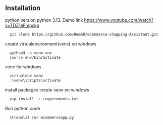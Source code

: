 
## Installation
python version python 3.13.
Demo link https://www.youtube.com/watch?v=TDZ1eFmpskg
```bash
  git clone https://github.com/HemGR/ecommerce-shopping-Assistant.git
```

create virtualenvironment(venv) on windows
```bash
  python3 -m venv env
  source env/bin/activate


```
venv for windows 
```bash
  virtualenv venv
  .\venv\scripts\activate

```

install packages
create venv on windows
```bash
  pip install -r requirements.txt
```

Run python code
```bash
  streamlit run ecommerceapp.py


```
